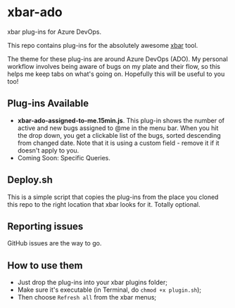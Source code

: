 # xbar-ado
xbar plug-ins for Azure DevOps.

This repo contains plug-ins for the absolutely awesome [xbar](https://github.com/matryer/xbar#get-started) tool.

The theme for these plug-ins are around Azure DevOps (ADO). My personal workflow involves being aware of bugs on my plate and their flow, so this helps me keep tabs on what's going on. Hopefully this will be useful to you too!

## Plug-ins Available

* __xbar-ado-assigned-to-me.15min.js__. This plug-in shows the number of active and new bugs assigned to @me in the menu bar. When you hit the drop down, you get a clickable list of the bugs, sorted descending from changed date. Note that it is using a custom field - remove it if it doesn't apply to you.
* Coming Soon: Specific Queries.

## Deploy.sh

This is a simple script that copies the plug-ins from the place you cloned this repo to the right location that xbar looks for it. Totally optional.

## Reporting issues

GitHub issues are the way to go.

## How to use them

  * Just drop the plug-ins into your xbar plugins folder;
  * Make sure it's executable (in Terminal, do `chmod +x plugin.sh`);
  * Then choose `Refresh all` from the xbar menus;
